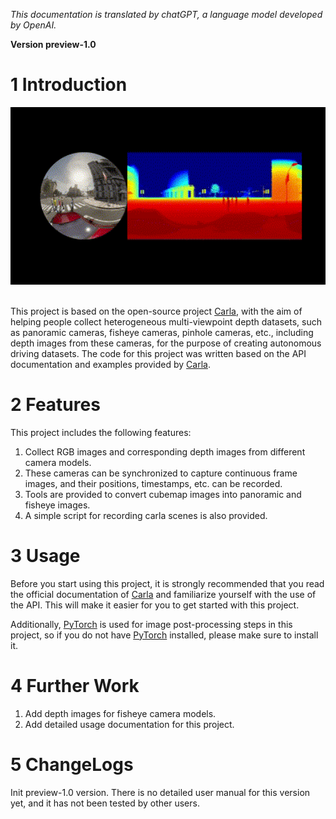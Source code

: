 *This documentation is translated by chatGPT, a language model developed by OpenAI.*

**Version preview-1.0**

# 1 Introduction
<center><img src="./docs/images/Demo.gif" width="640"> </center><br>

This project is based on the open-source project [Carla](http://carla.org/), with the aim of helping people collect heterogeneous multi-viewpoint depth datasets, such as panoramic cameras, fisheye cameras, pinhole cameras, etc., including depth images from these cameras, for the purpose of creating autonomous driving datasets. The code for this project was written based on the API documentation and examples provided by [Carla](http://carla.org/).

# 2 Features
This project includes the following features:

1. Collect RGB images and corresponding depth images from different camera models.
2. These cameras can be synchronized to capture continuous frame images, and their positions, timestamps, etc. can be recorded.
3. Tools are provided to convert cubemap images into panoramic and fisheye images.
4. A simple script for recording carla scenes is also provided.

# 3 Usage
Before you start using this project, it is strongly recommended that you read the official documentation of [Carla](http://carla.org/) and familiarize yourself with the use of the API. This will make it easier for you to get started with this project. 

Additionally, [PyTorch](https://pytorch.org/) is used for image post-processing steps in this project, so if you do not have [PyTorch](https://pytorch.org/) installed, please make sure to install it.

# 4 Further Work

1. Add depth images for fisheye camera models. 
2. Add detailed usage documentation for this project.

# 5 ChangeLogs

Init preview-1.0 version. There is no detailed user manual for this version yet, and it has not been tested by other users.


